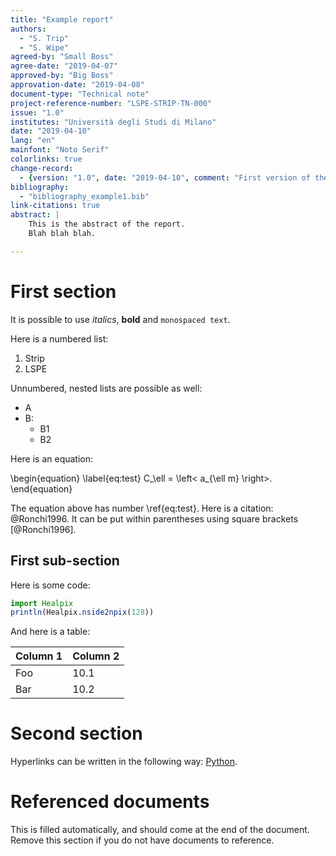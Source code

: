 ```yaml
---
title: "Example report"
authors:
  - "S. Trip"
  - "S. Wipe"
agreed-by: "Small Boss"
agree-date: "2019-04-07"
approved-by: "Big Boss"
approvation-date: "2019-04-08"
document-type: "Technical note"
project-reference-number: "LSPE-STRIP-TN-000"
issue: "1.0"
institutes: "Università degli Studi di Milano"
date: "2019-04-10"
lang: "en"
mainfont: "Noto Serif"
colorlinks: true
change-record:
  - {version: "1.0", date: "2019-04-10", comment: "First version of the report"}
bibliography:
  - "bibliography_example1.bib"
link-citations: true
abstract: |
    This is the abstract of the report.
    Blah blah blah.

---
```


# First section

It is possible to use *italics*, **bold** and `monospaced text`.

Here is a numbered list:

1. Strip
2. LSPE

Unnumbered, nested lists are possible as well:

- A
- B:
  - B1
  - B2

Here is an equation:

\begin{equation}
\label{eq:test}
C_\ell = \left< a_{\ell m} \right>.
\end{equation}

The equation above has number \ref{eq:test}. Here is a citation:
@Ronchi1996. It can be put within parentheses using square brackets
[@Ronchi1996].


## First sub-section

Here is some code:

```julia
import Healpix
println(Healpix.nside2npix(128))
```

And here is a table:

| Column 1 | Column 2 |
|----------|----------|
| Foo      | 10.1     |
| Bar      | 10.2     |


# Second section

Hyperlinks can be written in the following way:
[Python](https://www.python.doc).

# Referenced documents

This is filled automatically, and should come at the end of the
document. Remove this section if you do not have documents to
reference.

